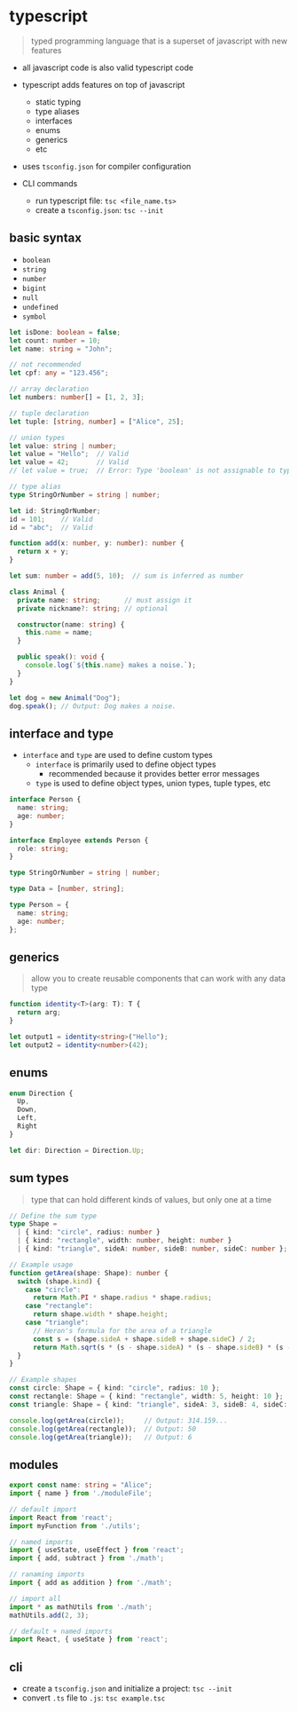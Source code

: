 
# typescript

> typed programming language that is a superset of javascript with new features

- all javascript code is also valid typescript code
- typescript adds features on top of javascript
  - static typing
  - type aliases
  - interfaces
  - enums
  - generics
  - etc
- uses `tsconfig.json` for compiler configuration

- CLI commands
  - run typescript file: `tsc <file_name.ts>`
  - create a `tsconfig.json`: `tsc --init`

## basic syntax

- `boolean`
- `string`
- `number`
- `bigint`
- `null`
- `undefined`
- `symbol`

```typescript
let isDone: boolean = false;
let count: number = 10;
let name: string = "John";

// not recommended
let cpf: any = "123.456";

// array declaration
let numbers: number[] = [1, 2, 3];

// tuple declaration
let tuple: [string, number] = ["Alice", 25];

// union types
let value: string | number;
let value = "Hello";  // Valid
let value = 42;       // Valid
// let value = true;  // Error: Type 'boolean' is not assignable to type 'string | number'

// type alias
type StringOrNumber = string | number;

let id: StringOrNumber;
id = 101;    // Valid
id = "abc";  // Valid

function add(x: number, y: number): number {
  return x + y;
}

let sum: number = add(5, 10);  // sum is inferred as number

class Animal {
  private name: string;      // must assign it
  private nickname?: string; // optional

  constructor(name: string) {
    this.name = name;
  }

  public speak(): void {
    console.log(`${this.name} makes a noise.`);
  }
}

let dog = new Animal("Dog");
dog.speak(); // Output: Dog makes a noise.
```

## interface and type

- `interface` and `type` are used to define custom types
  - `interface` is primarily used to define object types
    - recommended because it provides better error messages
  - `type` is used to define object types, union types, tuple types, etc

```typescript
interface Person {
  name: string;
  age: number;
}

interface Employee extends Person {
  role: string;
}
```

```typescript
type StringOrNumber = string | number;

type Data = [number, string];

type Person = {
  name: string;
  age: number;
};
```

## generics

> allow you to create reusable components that can work with any data type


```typescript
function identity<T>(arg: T): T {
  return arg;
}

let output1 = identity<string>("Hello");
let output2 = identity<number>(42);
```

## enums

```typescript
enum Direction {
  Up,
  Down,
  Left,
  Right
}

let dir: Direction = Direction.Up;
```

## sum types

> type that can hold different kinds of values, but only one at a time

```typescript
// Define the sum type
type Shape =
  | { kind: "circle", radius: number }
  | { kind: "rectangle", width: number, height: number }
  | { kind: "triangle", sideA: number, sideB: number, sideC: number };

// Example usage
function getArea(shape: Shape): number {
  switch (shape.kind) {
    case "circle":
      return Math.PI * shape.radius * shape.radius;
    case "rectangle":
      return shape.width * shape.height;
    case "triangle":
      // Heron's formula for the area of a triangle
      const s = (shape.sideA + shape.sideB + shape.sideC) / 2;
      return Math.sqrt(s * (s - shape.sideA) * (s - shape.sideB) * (s - shape.sideC));
  }
}

// Example shapes
const circle: Shape = { kind: "circle", radius: 10 };
const rectangle: Shape = { kind: "rectangle", width: 5, height: 10 };
const triangle: Shape = { kind: "triangle", sideA: 3, sideB: 4, sideC: 5 };

console.log(getArea(circle));     // Output: 314.159...
console.log(getArea(rectangle));  // Output: 50
console.log(getArea(triangle));   // Output: 6
```

## modules

```typescript
export const name: string = "Alice";
import { name } from './moduleFile';
```

```typescript
// default import
import React from 'react';
import myFunction from './utils';

// named imports
import { useState, useEffect } from 'react';
import { add, subtract } from './math';

// ranaming imports
import { add as addition } from './math';

// import all
import * as mathUtils from './math';
mathUtils.add(2, 3);

// default + named imports
import React, { useState } from 'react';
```

## cli

- create a `tsconfig.json` and initialize a project: `tsc --init`
- convert `.ts` file to `.js`: `tsc example.tsc`

